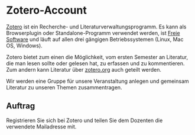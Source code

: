 # Zotero-Account

[Zotero](https://www.zotero.org/) ist ein Recherche- und Literaturverwaltungsprogramm. Es kann als Browserplugin oder Standalone-Programm verwendet werden, ist [Freie Software](https://www.zotero.org/support/licensing) und läuft auf allen drei gängigen Betriebssystemen (Linux, Mac OS, Windows).

Zotero bietet zum einen die Möglichkeit, vom ersten Semester an Literatur, die man lesen sollte oder gelesen hat, zu erfassen und zu kommentieren. Zum andern kann Literatur über [zotero.org](http://zotero.org) auch geteilt werden.

Wir werden eine Gruppe für unsere Veranstaltung anlegen und gemeinsam Literatur zu unseren Themen zusammentragen.

## Auftrag  

Registrieren Sie sich bei Zotero und teilen Sie dem Dozenten die verwendete Mailadresse mit.
